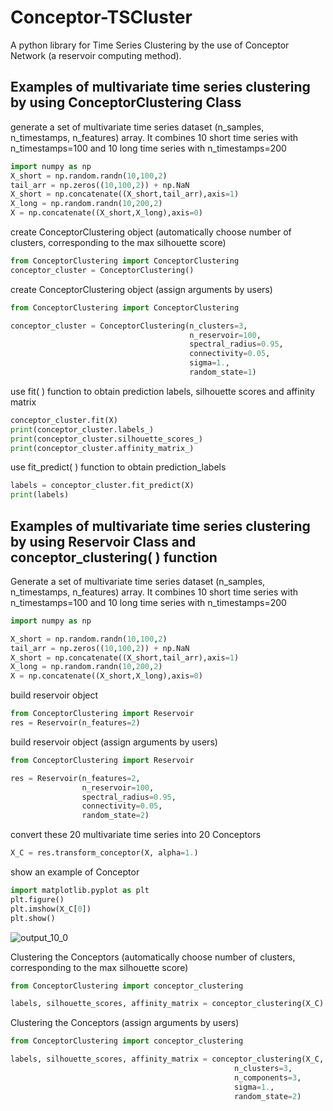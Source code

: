 # Conceptor-TSCluster
A python library for Time Series Clustering by the use of Conceptor Network (a reservoir computing method).

## Examples of multivariate time series clustering by using ConceptorClustering Class

generate a set of multivariate time series dataset (n_samples, n_timestamps, n_features) array. It combines 10 short time series with n_timestamps=100 and 10 long time series with n_timestamps=200


```python
import numpy as np
X_short = np.random.randn(10,100,2)
tail_arr = np.zeros((10,100,2)) + np.NaN
X_short = np.concatenate((X_short,tail_arr),axis=1)
X_long = np.random.randn(10,200,2)
X = np.concatenate((X_short,X_long),axis=0)
```

create ConceptorClustering object (automatically choose number of clusters, corresponding to the max silhouette score)


```python
from ConceptorClustering import ConceptorClustering
conceptor_cluster = ConceptorClustering()
```

create ConceptorClustering object (assign arguments by users)


```python
from ConceptorClustering import ConceptorClustering

conceptor_cluster = ConceptorClustering(n_clusters=3,
                                        n_reservoir=100, 
                                        spectral_radius=0.95, 
                                        connectivity=0.05, 
                                        sigma=1.,
                                        random_state=1)
```

use fit( ) function to obtain prediction labels, silhouette scores and affinity matrix


```python
conceptor_cluster.fit(X)
print(conceptor_cluster.labels_)
print(conceptor_cluster.silhouette_scores_)
print(conceptor_cluster.affinity_matrix_)
```

use fit_predict( ) function to obtain prediction_labels


```python
labels = conceptor_cluster.fit_predict(X)
print(labels)
```


## Examples of multivariate time series clustering by using Reservoir Class and conceptor_clustering( ) function

Generate a set of multivariate time series dataset (n_samples, n_timestamps, n_features) array. It combines 10 short time series with n_timestamps=100 and 10 long time series with n_timestamps=200


```python
import numpy as np

X_short = np.random.randn(10,100,2)
tail_arr = np.zeros((10,100,2)) + np.NaN
X_short = np.concatenate((X_short,tail_arr),axis=1)
X_long = np.random.randn(10,200,2)
X = np.concatenate((X_short,X_long),axis=0)
```

build reservoir object


```python
from ConceptorClustering import Reservoir
res = Reservoir(n_features=2)
```

build reservoir object (assign arguments by users)


```python
from ConceptorClustering import Reservoir

res = Reservoir(n_features=2, 
                n_reservoir=100,
                spectral_radius=0.95, 
                connectivity=0.05,
                random_state=2)
```

convert these 20 multivariate time series into 20 Conceptors


```python
X_C = res.transform_conceptor(X, alpha=1.)
```

show an example of Conceptor


```python
import matplotlib.pyplot as plt
plt.figure()
plt.imshow(X_C[0])
plt.show()
```



![output_10_0](https://user-images.githubusercontent.com/8577918/131213228-9d4667dd-a82a-4233-bbd7-aa1ed1608ded.png)



Clustering the Conceptors (automatically choose number of clusters, corresponding to the max silhouette score)


```python
from ConceptorClustering import conceptor_clustering

labels, silhouette_scores, affinity_matrix = conceptor_clustering(X_C)
```

Clustering the Conceptors (assign arguments by users)


```python
from ConceptorClustering import conceptor_clustering

labels, silhouette_scores, affinity_matrix = conceptor_clustering(X_C, 
                                                  n_clusters=3,
                                                  n_components=3,
                                                  sigma=1.,
                                                  random_state=2)
```


